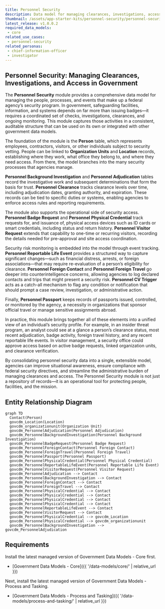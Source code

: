 ```yaml
---
title: Personnel Security
description: Data model for managing clearances, investigations, access, and security events. It supports the full lifecycle of personnel security, from background checks to badge issuance and risk monitoring.
thumbnail: /assets/app-starter-kits/personnel-security/personnel-security.png
latest_release: v1.0.0.2
required_data_models:
 - core
related_use_cases:
 - personnel-security
related_personas:
 - chief-information-officer
 - investigator
---
```


## Personnel Security: Managing Clearances, Investigations, and Access in Government

The **Personnel Security** module provides a comprehensive data model for managing the people, processes, and events that make up a federal agency’s security program. In government, safeguarding facilities, information, and systems depends on far more than issuing badges—it requires a coordinated set of checks, investigations, clearances, and ongoing monitoring. This module captures those activities in a consistent, auditable structure that can be used on its own or integrated with other government data models.

The foundation of the module is the **Person** table, which represents employees, contractors, visitors, or other individuals subject to security vetting. People can be linked to **Organization Units** and **Location** records, establishing where they work, what office they belong to, and where they need access. From there, the model branches into the many security processes that agencies manage.

**Personnel Background Investigation** and **Personnel Adjudication** tables record the investigative work and subsequent determinations that form the basis for trust. **Personnel Clearance** tracks clearance levels over time, including adjudication dates, granting authority, and expiration. These records can be tied to specific duties or systems, enabling agencies to enforce access rules and reporting requirements.

The module also supports the operational side of security access. **Personnel Badge Request** and **Personnel Physical Credential** track requests for, and issuance of, physical access devices such as ID cards or smart credentials, including status and return history. **Personnel Visitor Request** extends that capability to one-time or recurring visitors, recording the details needed for pre-approval and site access coordination.

Security risk monitoring is embedded into the model through event tracking. **Personnel Reportable Life Event** provides a structured way to capture significant changes—such as financial distress, arrests, or foreign associations—that may require re-evaluation of a person’s eligibility for clearance. **Personnel Foreign Contact** and **Personnel Foreign Travel** go deeper into counterintelligence concerns, allowing agencies to log declared contacts and trips that might present a security risk. **Personnel CV Trigger** acts as a catch-all mechanism to flag any condition or notification that should prompt a case review, investigation, or administrative action.

Finally, **Personnel Passport** keeps records of passports issued, controlled, or monitored by the agency, a necessity in organizations that sponsor official travel or manage sensitive assignments abroad.

In practice, this module brings together all of these elements into a unified view of an individual’s security profile. For example, in an insider threat program, an analyst could see at a glance a person’s clearance status, most recent adjudication, badge activity, foreign travel history, and any recent reportable life events. In visitor management, a security office could approve access based on active badge requests, linked organization units, and clearance verification.

By consolidating personnel security data into a single, extensible model, agencies can improve situational awareness, ensure compliance with federal security directives, and streamline the administrative burden of managing clearances and access. The Personnel Security module is not just a repository of records—it is an operational tool for protecting people, facilities, and the mission.

## Entity Relationship Diagram

```mermaid
graph TD
  Contact(Person)
  govcdm_Location(Location)
  govcdm_organizationunit(Organization Unit)
  govcdm_PersonnelAdjudication(Personnel Adjudication)
  govcdm_PersonnelBackgroundInvestigation(Personnel Background Investigation)
  govcdm_PersonnelBadgeRequest(Personnel Badge Request)
  govcdm_PersonnelForeignContact(Personnel Foreign Contact)
  govcdm_PersonnelForeignTravel(Personnel Foreign Travel)
  govcdm_PersonnelPassport(Personnel Passport)
  govcdm_PersonnelPhysicalCredential(Personnel Physical Credential)
  govcdm_PersonnelReportableLifeEvent(Personnel Reportable Life Event)
  govcdm_PersonnelVisitorRequest(Personnel Visitor Request)
  govcdm_PersonnelAdjudication --> Contact
  govcdm_PersonnelBackgroundInvestigation --> Contact
  govcdm_PersonnelForeignContact --> Contact
  govcdm_PersonnelForeignTravel --> Contact
  govcdm_PersonnelPhysicalCredential --> Contact
  govcdm_PersonnelPhysicalCredential --> Contact
  govcdm_PersonnelPhysicalCredential --> Contact
  govcdm_PersonnelPhysicalCredential --> Contact
  govcdm_PersonnelReportableLifeEvent --> Contact
  govcdm_PersonnelVisitorRequest --> Contact
  govcdm_PersonnelPhysicalCredential --> govcdm_Location
  govcdm_PersonnelPhysicalCredential --> govcdm_organizationunit
  govcdm_PersonnelBackgroundInvestigation --> govcdm_PersonnelAdjudication
```

## Requirements

Install the latest managed version of Government Data Models - Core first.

  - [Government Data Models - Core]({{ '/data-models/core/' | relative_url }})

Next, install the latest managed version of Government Data Models - Process and Tasking.

  - [Government Data Models - Process and Tasking]({{ '/data-models/process-and-tasking/' | relative_url }})